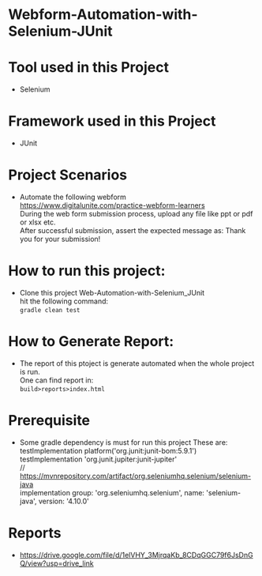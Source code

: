 # Webform-Automation-with-Selenium-JUnit

# Tool used in this Project
- Selenium

# Framework used in this Project
- JUnit

# Project Scenarios
- Automate the following webform    <br />
https://www.digitalunite.com/practice-webform-learners  <br />
During the web form submission process, upload any file like ppt or pdf or xlsx etc.   <br />
After successful submission, assert the expected message as: Thank you for your submission!    <br />


# How to run this project:
- Clone this project Web-Automation-with-Selenium_JUnit   <br />
  hit the following command: <br />
 `gradle clean test`

# How to Generate Report:
- The report of this ptoject is generate automated when the whole project is run.   <br />
One can find report in:   <br /> 
`build>reports>index.html`

# Prerequisite
- Some gradle dependency is must for run this project These are:  <br />
    testImplementation platform('org.junit:junit-bom:5.9.1')   <br />
    testImplementation 'org.junit.jupiter:junit-jupiter'    <br />
    // https://mvnrepository.com/artifact/org.seleniumhq.selenium/selenium-java    <br />
    implementation group: 'org.seleniumhq.selenium', name: 'selenium-java', version: '4.10.0'
  
# Reports

- https://drive.google.com/file/d/1elVHY_3MjrqaKb_8CDqGGC79f6JsDnGQ/view?usp=drive_link
